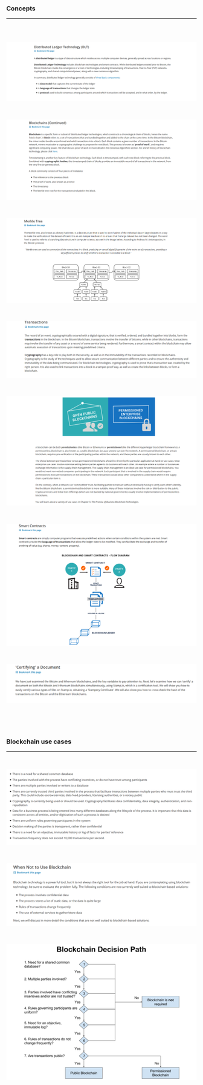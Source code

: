 ### Concepts
---

<br />
<br />

![Alt text](images/definition/Capture.PNG)

<br />

![Alt text](images/definition/Capture2.PNG)

<br />

![Alt text](images/definition/Capture3.PNG)

<br />

![Alt text](images/definition/Capture4.PNG)

<br />

![Alt text](images/definition/Capture5.PNG)

<br />

![Alt text](images/definition/Capture6.PNG)

<br />

![Alt text](images/definition/Capture7.PNG)

<br />
<br />
<br />


### Blockchain use cases
---

<br />

![Capture8](images/definition/Capture8.PNG)

<br />

![Capture8](images/definition/Capture9.PNG)

<br />

![Capture8](images/definition/Capture10.PNG)

<br />